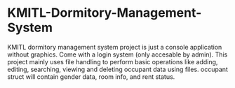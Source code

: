 # KMITL-Dormitory-Management-System
KMITL dormitory management system project is just a console application without graphics. Come with a login system (only accesable by admin). 
This project mainly uses file handling to perform basic operations like adding, editing, searching, viewing and deleting occupant data using files. 
occupant struct will contain gender data, room info, and rent status. 
